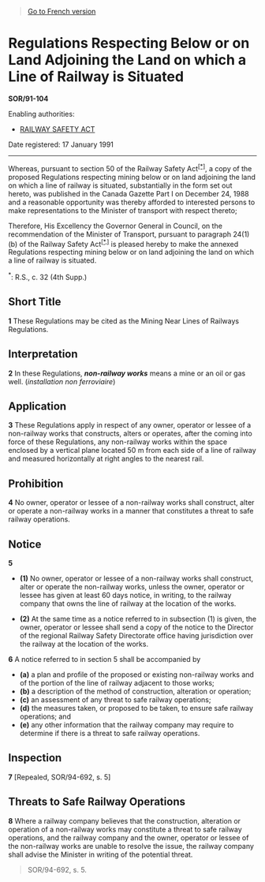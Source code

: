 > [Go to French version](/fr/Règlements/Décrets,%20ordonnances%20et%20règlements%20statutaires/91/104.md)

# Regulations Respecting Below or on Land Adjoining the Land on which a Line of Railway is Situated

**SOR/91-104**

Enabling authorities: 
- [RAILWAY SAFETY ACT](/en/Acts/Statutes%20of%20Canada/1985/c.%2032%20(4th%20Supp.).md)

Date registered: 17 January 1991

----------

Whereas, pursuant to section 50 of the Railway Safety Act<sup><a href='#footnote1_e'>[*]</a></sup>, a copy of the proposed Regulations respecting mining below or on land adjoining the land on which a line of railway is situated, substantially in the form set out hereto, was published in the Canada Gazette Part I on December 24, 1988 and a reasonable opportunity was thereby afforded to interested persons to make representations to the Minister of transport with respect thereto;

Therefore, His Excellency the Governor General in Council, on the recommendation of the Minister of Transport, pursuant to paragraph 24(1)(b) of the Railway Safety Act<sup><a href='#footnote1_e'>[*,]</a></sup> is pleased hereby to make the annexed Regulations respecting mining below or on land adjoining the land on which a line of railway is situated.

<a name='footnote1_e'><sup>*</sup></a>: R.S., c. 32 (4th Supp.)<br />




## Short Title


**1** These Regulations may be cited as the Mining Near Lines of Railways Regulations.




## Interpretation


**2** In these Regulations, ***non-railway works*** means a mine or an oil or gas well. (*installation non ferroviaire*)




## Application


**3** These Regulations apply in respect of any owner, operator or lessee of a non-railway works that constructs, alters or operates, after the coming into force of these Regulations, any non-railway works within the space enclosed by a vertical plane located 50 m from each side of a line of railway and measured horizontally at right angles to the nearest rail.




## Prohibition


**4** No owner, operator or lessee of a non-railway works shall construct, alter or operate a non-railway works in a manner that constitutes a threat to safe railway operations.




## Notice


**5** 

- **(1)** No owner, operator or lessee of a non-railway works shall construct, alter or operate the non-railway works, unless the owner, operator or lessee has given at least 60 days notice, in writing, to the railway company that owns the line of railway at the location of the works.

- **(2)** At the same time as a notice referred to in subsection (1) is given, the owner, operator or lessee shall send a copy of the notice to the Director of the regional Railway Safety Directorate office having jurisdiction over the railway at the location of the works.



**6** A notice referred to in section 5 shall be accompanied by
- **(a)** a plan and profile of the proposed or existing non-railway works and of the portion of the line of railway adjacent to those works;
- **(b)** a description of the method of construction, alteration or operation;
- **(c)** an assessment of any threat to safe railway operations;
- **(d)** the measures taken, or proposed to be taken, to ensure safe railway operations; and
- **(e)** any other information that the railway company may require to determine if there is a threat to safe railway operations.




## Inspection


**7** [Repealed, SOR/94-692, s. 5]




## Threats to Safe Railway Operations


**8** Where a railway company believes that the construction, alteration or operation of a non-railway works may constitute a threat to safe railway operations, and the railway company and the owner, operator or lessee of the non-railway works are unable to resolve the issue, the railway company shall advise the Minister in writing of the potential threat.
> SOR/94-692, s. 5.



